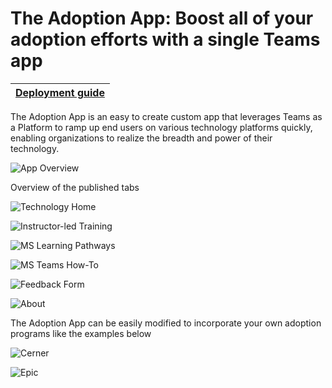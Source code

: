 # The Adoption App: Boost all of your adoption efforts with a single Teams app 

| [Deployment guide](https://github.com/akporzondek/adoption_app/wiki/Deployment-Guide) |
| ---- |

The Adoption App is an easy to create custom app that leverages Teams as a Platform to ramp up end users on various technology platforms quickly, enabling organizations to realize the breadth and power of their technology. 

![App Overview](https://github.com/akporzondek/adoption_app/raw/main/readme_images/app_overview.PNG)

Overview of the published tabs

![Technology Home](https://github.com/akporzondek/adoption_app/raw/main/readme_images/readme_technology_home.PNG)

![Instructor-led Training](https://github.com/akporzondek/adoption_app/raw/main/readme_images/readme_instructorled.PNG)

![MS Learning Pathways](https://github.com/akporzondek/adoption_app/raw/main/readme_images/readme_mslearningpathways.PNG)

![MS Teams How-To](https://github.com/akporzondek/adoption_app/raw/main/readme_images/readme_msteams_howto.PNG)

![Feedback Form](https://github.com/akporzondek/adoption_app/raw/main/readme_images/readme_feedbackform.PNG)

![About](https://github.com/akporzondek/adoption_app/raw/main/readme_images/readme_about.PNG)

The Adoption App can be easily modified to incorporate your own adoption programs like the examples below

![Cerner](https://github.com/akporzondek/adoption_app/raw/main/readme_images/readme_cerner.PNG)

![Epic](https://github.com/akporzondek/adoption_app/raw/main/readme_images/readme_epic.PNG)
